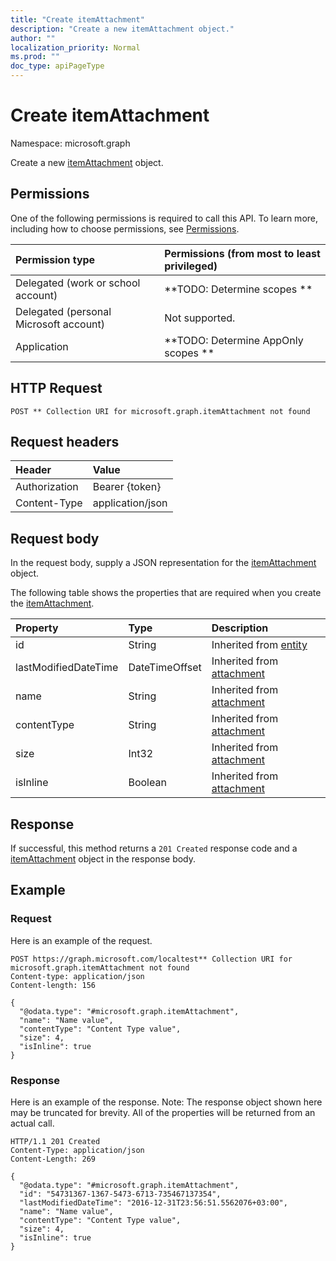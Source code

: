 ```yaml
---
title: "Create itemAttachment"
description: "Create a new itemAttachment object."
author: ""
localization_priority: Normal
ms.prod: ""
doc_type: apiPageType
---
```


# Create itemAttachment

Namespace: microsoft.graph

Create a new [itemAttachment](../resources/itemattachment.md) object.

## Permissions
One of the following permissions is required to call this API. To learn more, including how to choose permissions, see [Permissions](/concepts/permissions-reference.md).

|Permission type|Permissions (from most to least privileged)|
|:---|:---|
|Delegated (work or school account)|**TODO: Determine scopes **|
|Delegated (personal Microsoft account)|Not supported.|
|Application|**TODO: Determine AppOnly scopes **|

## HTTP Request
<!-- {
  "blockType": "ignored"
}
-->
``` http
POST ** Collection URI for microsoft.graph.itemAttachment not found
```

## Request headers
|Header|Value|
|:---|:---|
|Authorization|Bearer {token}|
|Content-Type|application/json|

## Request body
In the request body, supply a JSON representation for the [itemAttachment](../resources/itemattachment.md) object.

The following table shows the properties that are required when you create the [itemAttachment](../resources/itemattachment.md).

|Property|Type|Description|
|:---|:---|:---|
|id|String| Inherited from [entity](../resources/entity.md)|
|lastModifiedDateTime|DateTimeOffset| Inherited from [attachment](../resources/attachment.md)|
|name|String| Inherited from [attachment](../resources/attachment.md)|
|contentType|String| Inherited from [attachment](../resources/attachment.md)|
|size|Int32| Inherited from [attachment](../resources/attachment.md)|
|isInline|Boolean| Inherited from [attachment](../resources/attachment.md)|



## Response
If successful, this method returns a `201 Created` response code and a [itemAttachment](../resources/itemattachment.md) object in the response body.

## Example

### Request
Here is an example of the request.
<!-- {
  "blockType": "request",
  "name": "create_itemattachment_from_"
}
-->
``` http
POST https://graph.microsoft.com/localtest** Collection URI for microsoft.graph.itemAttachment not found
Content-type: application/json
Content-length: 156

{
  "@odata.type": "#microsoft.graph.itemAttachment",
  "name": "Name value",
  "contentType": "Content Type value",
  "size": 4,
  "isInline": true
}
```

### Response
Here is an example of the response. Note: The response object shown here may be truncated for brevity. All of the properties will be returned from an actual call.
<!-- {
  "blockType": "response",
  "truncated": true,
  "@odata.type": "microsoft.graph.itemattachment"
}
-->
``` http
HTTP/1.1 201 Created
Content-Type: application/json
Content-Length: 269

{
  "@odata.type": "#microsoft.graph.itemAttachment",
  "id": "54731367-1367-5473-6713-735467137354",
  "lastModifiedDateTime": "2016-12-31T23:56:51.5562076+03:00",
  "name": "Name value",
  "contentType": "Content Type value",
  "size": 4,
  "isInline": true
}
```

